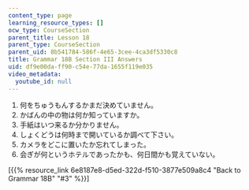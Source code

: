 ```yaml
---
content_type: page
learning_resource_types: []
ocw_type: CourseSection
parent_title: Lesson 18
parent_type: CourseSection
parent_uid: 8b541784-586f-4e65-3cee-4ca3df5330c8
title: Grammar 18B Section III Answers
uid: df9e00da-ff90-c54e-77da-1655f119e035
video_metadata:
  youtube_id: null
---
```


1.  何をちゅうもんするかまだ決めていません。
2.  かばんの中の物は何か知っていますか。
3.  手紙はいつ来るか分かりません。
4.  しょくどうは何時まで開いているか調べて下さい。
5.  カメラをどこに置いたか忘れてしまった。
6.  会ぎが何というホテルであったかも、何日間かも覚えていない。

\[{{% resource_link 6e8187e8-d5ed-322d-f510-3877e509a8c4 "Back to Grammar 18B" "#3" %}}\]